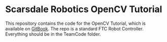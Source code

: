 # Scarsdale Robotics OpenCV Tutorial
This repository contains the code for the OpenCV Tutorial, which is available on [GitBook]().
The repo is a standard FTC Robot Controller. Everything should be in the TeamCode folder.